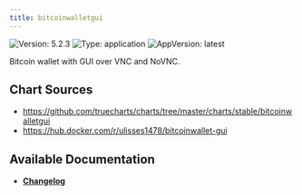 ```yaml
---
title: bitcoinwalletgui
---
```


![Version: 5.2.3](https://img.shields.io/badge/Version-5.2.3-informational?style=flat-square) ![Type: application](https://img.shields.io/badge/Type-application-informational?style=flat-square) ![AppVersion: latest](https://img.shields.io/badge/AppVersion-latest-informational?style=flat-square)

Bitcoin wallet with GUI over VNC and NoVNC.&#xD;


## Chart Sources

- https://github.com/truecharts/charts/tree/master/charts/stable/bitcoinwalletgui
- https://hub.docker.com/r/ulisses1478/bitcoinwallet-gui

## Available Documentation

- [**Changelog**](./CHANGELOG.md)
